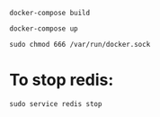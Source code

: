 ```
docker-compose build 
```
```
docker-compose up
```
```
sudo chmod 666 /var/run/docker.sock
```

# To stop redis:
```
sudo service redis stop
```